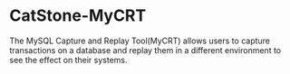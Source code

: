 # CatStone-MyCRT
The MySQL Capture and Replay Tool(MyCRT) allows users to capture transactions on a database and replay them in a different environment to see the effect on their systems.
